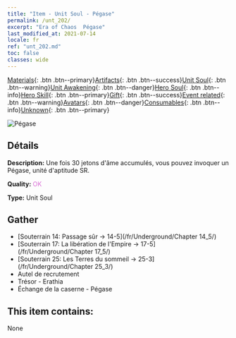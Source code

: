 ```yaml
---
title: "Item - Unit Soul - Pégase"
permalink: /unt_202/
excerpt: "Era of Chaos  Pégase"
last_modified_at: 2021-07-14
locale: fr
ref: "unt_202.md"
toc: false
classes: wide
---
```

 [Materials](/ItemsFR/){: .btn .btn--primary}[Artifacts](/ItemsFR/Artifacts/){: .btn .btn--success}[Unit Soul](/ItemsFR/UnitSoul/){: .btn .btn--warning}[Unit Awakening](/ItemsFR/UnitAwakening/){: .btn .btn--danger}[Hero Soul](/ItemsFR/HeroSoul/){: .btn .btn--info}[Hero Skill](/ItemsFR/HeroSkill/){: .btn .btn--primary}[Gift](/ItemsFR/Gift/){: .btn .btn--success}[Event related](/ItemsFR/Events/){: .btn .btn--warning}[Avatars](/ItemsFR/Avatars/){: .btn .btn--danger}[Consumables](/ItemsFR/Consumables/){: .btn .btn--info}[Unknown](/ItemsFR/Unknown/){: .btn .btn--primary}

 ![Pégase](/images/u/ti_feima.jpg)

## Détails
 **Description:** Une fois 30 jetons d'âme accumulés, vous pouvez invoquer un Pégase, unité d'aptitude SR.

 **Quality:** <span style="color: #DA70D6">OK</span>

 **Type:** Unit Soul

## Gather

*    [Souterrain 14: Passage sûr -> 14-5](/fr/Underground/Chapter 14_5/) 
*    [Souterrain 17: La libération de l'Empire -> 17-5](/fr/Underground/Chapter 17_5/) 
*    [Souterrain 25: Les Terres du sommeil -> 25-3](/fr/Underground/Chapter 25_3/) 
*    Autel de recrutement 
*    Trésor - Erathia 
*    Échange de la caserne - Pégase 

## This item contains:

  None

